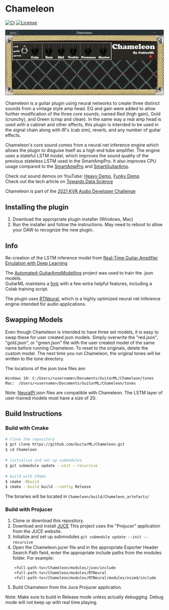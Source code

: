 # Chameleon

[![CI](https://github.com/GuitarML/Chameleon/actions/workflows/cmake.yml/badge.svg)](https://github.com/GuitarML/Chameleon/actions/workflows/cmake.yml) [![License](https://img.shields.io/badge/License-GPL3-blue.svg)](https://opensource.org/licenses/GPL3-Clause)

![app](https://github.com/GuitarML/Chameleon/blob/main/resources/Chameleon.jpg)

Chameleon is a guitar plugin using neural networks to create three distinct sounds from a vintage style amp head. EQ and gain were added to 
allow further modification of the three core sounds, named Red (high gain), Gold (crunchy), and Green (crisp and clean). In the same
way a real amp head is used with a cabinet and other effects, this plugin is intended to be used in the signal chain along with IR's (cab sim),
reverb, and any number of guitar effects. 

Chameleon's core sound comes from a neural net inference engine which allows the plugin to disguise itself as a high end
tube amplifier. The engine uses a stateful LSTM model, which improves the sound quality of the previous stateless LSTM used in the SmartAmpPro. It
also improves CPU usage compared to the [SmartAmpPro](https://github.com/GuitarML/SmartAmpPro) and [SmartGuitarAmp](https://github.com/GuitarML/SmartGuitarAmp).

Check out sound demos on YouTube: [Heavy Demo](https://youtu.be/1oYiklGes6A),  [Funky Demo](https://youtu.be/kXecJX9kWpQ)<br>
Check out the tech article on [Towards Data Science](https://towardsdatascience.com/neural-networks-for-real-time-audio-stateful-lstm-b534babeae5d)

Chameleon is part of the [2021 KVR Audio Developer Challenge](https://www.kvraudio.com/product/chameleon-by-guitarml)

## Installing the plugin

1. Download the appropriate plugin installer (Windows, Mac)
2. Run the installer and follow the instructions. May need to reboot to allow your DAW to recognize the new plugin.

## Info
Re-creation of the LSTM inference model from [Real-Time Guitar Amplifier Emulation with Deep
Learning](https://www.mdpi.com/2076-3417/10/3/766/htm)

The [Automated-GuitarAmpModelling](https://github.com/Alec-Wright/Automated-GuitarAmpModelling) project was used to train the .json models.<br>
GuitarML maintains a [fork](https://github.com/GuitarML/Automated-GuitarAmpModelling) with a few extra helpful features, including a Colab training script.

The plugin uses [RTNeural](https://github.com/jatinchowdhury18/RTNeural), which is a highly optimized neural net inference engine intended for audio applications. 

## Swapping Models

Even though Chameleon is intended to have three set models, it is easy to swap these for user created json models. Simply overwrite the "red.json", "gold.json", or "green.json" file with the user created model of the same name before running Chameleon. To reset to the originals, delete the custom model. The next time you run Chameleon, the original tones will be written to the tone directory.

The locations of the json tone files are:
```
Windows 10: C:/Users/<username>/Documents/GuitarML/Chameleon/tones
Mac:  /Users/<username>/Documents/GuitarML/Chameleon/tones
```
Note: [NeuralPi](https://github.com/GuitarML/NeuralPi) json files are compatible with Chameleon. The LSTM layer of user-trained models must have a size of 20.

## Build Instructions

### Build with Cmake

```bash
# Clone the repository
$ git clone https://github.com/GuitarML/Chameleon.git
$ cd Chameleon

# initialize and set up submodules
$ git submodule update --init --recursive

# build with CMake
$ cmake -Bbuild
$ cmake --build build --config Release
```
The binaries will be located in `Chameleon/build/Chameleon_artefacts/`

### Build with Projucer 

1. Clone or download this repository.
2. Download and install [JUCE](https://juce.com/) This project uses the "Projucer" application from the JUCE website. 
3. Initialize and set up submodules
```git submodule update --init --recursive```
4. Open the Chameleon.jucer file and in the appropriate Exporter Header Search Path field, enter the appropriate include paths from the modules folder.
   For example:

```
  	<full-path-to>/Chameleon/modules/json/include
	<full-path-to>/Chameleon/modules/RTNeural
	<full-path-to>/Chameleon/modules/RTNeural/modules/xsimd/include
```
5. Build Chameleon from the Juce Projucer application. 

Note: Make sure to build in Release mode unless actually debugging. Debug mode will not keep up with real time playing.
